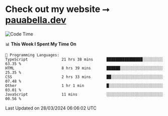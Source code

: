 # Check out my website ⭢ [pauabella.dev](https://pauabella.dev)

<!--START_SECTION:waka-->
![Code Time](http://img.shields.io/badge/Code%20Time-3%2C157%20hrs%2048%20mins-blue)

📊 **This Week I Spent My Time On** 

```text
💬 Programming Languages: 
TypeScript               21 hrs 38 mins      ████████████████░░░░░░░░░   63.35 % 
HTML                     8 hrs 39 mins       ██████░░░░░░░░░░░░░░░░░░░   25.35 % 
CSS                      2 hrs 33 mins       ██░░░░░░░░░░░░░░░░░░░░░░░   07.48 % 
Other                    1 hr 1 min          █░░░░░░░░░░░░░░░░░░░░░░░░   03.01 % 
JavaScript               11 mins             ░░░░░░░░░░░░░░░░░░░░░░░░░   00.56 % 
```


 Last Updated on 28/03/2024 06:06:02 UTC
<!--END_SECTION:waka-->
